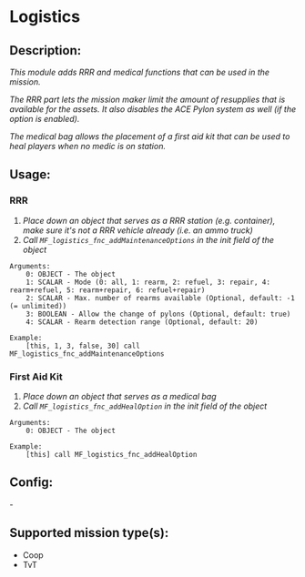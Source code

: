 # Logistics
## Description:
_This module adds RRR and medical functions that can be used in the mission._

_The RRR part lets the mission maker limit the amount of resupplies that is available for the assets. It also disables the ACE Pylon system as well (if the option is enabled)._

_The medical bag allows the placement of a first aid kit that can be used to heal players when no medic is on station._

## Usage:
### RRR
1. _Place down an object that serves as a RRR station (e.g. container), make sure it's not a RRR vehicle already (i.e. an ammo truck)_
2. _Call `MF_logistics_fnc_addMaintenanceOptions` in the init field of the object_

```
Arguments:
    0: OBJECT - The object
    1: SCALAR - Mode (0: all, 1: rearm, 2: refuel, 3: repair, 4: rearm+refuel, 5: rearm+repair, 6: refuel+repair)
    2: SCALAR - Max. number of rearms available (Optional, default: -1 (= unlimited))
    3: BOOLEAN - Allow the change of pylons (Optional, default: true)
    4: SCALAR - Rearm detection range (Optional, default: 20)

Example:
    [this, 1, 3, false, 30] call MF_logistics_fnc_addMaintenanceOptions
```

### First Aid Kit
1. _Place down an object that serves as a medical bag_
2. _Call `MF_logistics_fnc_addHealOption` in the init field of the object_

```
Arguments:
    0: OBJECT - The object

Example:
    [this] call MF_logistics_fnc_addHealOption
```

## Config:
\-

## Supported mission type(s):
 - Coop
 - TvT
